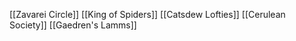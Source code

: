 [[Zavarei Circle]]
[[King of Spiders]]
[[Catsdew Lofties]]
[[Cerulean Society]]
[[Gaedren's Lamms]]
